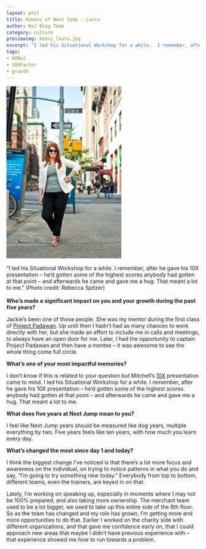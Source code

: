 ```yaml
---
layout: post
title: Humans of Next Jump - Laura
author: NxJ Blog Team
category: culture
previewimg: honxj_laura.jpg
excerpt: "I led his Situational Workshop for a while.  I remember, after he gave his 10X presentation – he’d gotten some of the highest scores anybody had gotten at that point – and afterwards he came and gave me a hug.  That meant a lot to me."
tags:
- HONxJ
- 10XFactor
- growth
---
```


![Laura](/images/honxj_laura.jpg)

<div class="imgSubtitle">“I led his Situational Workshop for a while.  I remember, after he gave his 10X presentation – he’d gotten some of the highest scores anybody had gotten at that point – and afterwards he came and gave me a hug.  That meant a lot to me." (Photo credit: Rebecca Spitzer)</div>
<br/>
<b>Who’s made a significant impact on you and your growth during the past five years?</b>
 
Jackie’s been one of those people.  She was my mentor during the first class of <a href="http://www.nextjump.com/about/mentorship" target="_blank">Project Padawan</a>.  Up until then I hadn’t had as many chances to work directly with her, but she made an effort to include me in calls and meetings, to always have an open door for me.  Later, I had the opportunity to captain Project Padawan and then have a mentee – it was awesome to see the whole thing come full circle.
 
<b>What’s one of your most impactful memories?</b>
 
I don’t know if this is related to your question but Mitchell’s <a href="https://www.nextjump.com/about/tenxfactor" target="_blank">10X</a> presentation came to mind.  I led his Situational Workshop for a while.  I remember, after he gave his 10X presentation – he’d gotten some of the highest scores anybody had gotten at that point – and afterwards he came and gave me a hug.  That meant a lot to me.
 
<b>What does five years at Next Jump mean to you?</b>
 
I feel like Next Jump years should be measured like dog years, multiple everything by two.  Five years feels like ten years, with how much you learn every day.
 
<b>What’s changed the most since day 1 and today?</b>
 
I think the biggest change I’ve noticed is that there’s a lot more focus and awareness on the individual, on trying to notice patterns in what you do and say, “I’m going to try something new today.”  Everybody from top to bottom, different teams, even the trainers, are keyed in on that.

Lately, I’m working on speaking up, especially in moments where I may not be 100% prepared, and also taking more ownership.  The merchant team used to be a lot bigger, we used to take up this entire side of the 8th floor.  So as the team has changed and my role has grown, I’m getting more and more opportunities to do that.  Earlier I worked on the charity side with different organizations, and that gave me confidence early on, that I could approach new areas that maybe I didn’t have previous experience with – that experience showed me how to run towards a problem.
